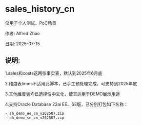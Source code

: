 # sales_history_cn

仅用于个人测试、PoC场景

作者: Alfred Zhao

日期: 2025-07-15


## 说明: 

1.sales和costs这两张事实表，默认到2025年6月底

2.维度表times不适用此脚本，已手工预处理完成，可支持到2025年底

3.其他维度表均已选择性中文化，使其适用于DEMO展示用途

4.支持Oracle Database 23ai EE、SE版，已分别打包如下名称：

	- sh_demo_ee_cn_v202507.zip
	- sh_demo_se_cn_v202507.zip
